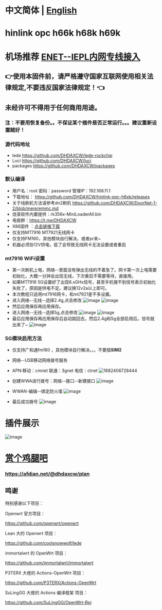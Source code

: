 # 中文简体 | [English](https://github.com/DHDAXCW/NanoPi-R5S-2021/blob/main/EngLish.md)
# hinlink opc h66k h68k h69k
# 机场推荐 [ENET--IEPL内网专线接入](https://www.easy2023.com/#/register?code=Ut7iWMrk)
## 👉使用本固件前，请严格遵守国家互联网使用相关法律规定,不要违反国家法律规定！👈
## 未经许可不得用于任何商用用途。

### 注：不要用恢复备份。。不保证某个插件是否正常运行。。。建议重新设置贼好！

### 源代码地址
- lede https://github.com/DHDAXCW/lede-rockchip
- Luci https://github.com/DHDAXCW/luci
- packages https://github.com/DHDAXCW/packages

### 默认编译

- 用户名：root 密码：password  管理IP：192.168.11.1
- 下载地址： https://github.com/DHDAXCW/hinlink-opc-h6xk/releases
- 关于线刷机方法请参考dn2刷机 https://github.com/DHDAXCW/DoorNet-1-2/blob/mere/emmc.md
- 烧录软件内置提供：rk356x-MiniLoaderAll.bin
- 电报群：https://t.me/DHDAXCW
- X86固件 ：[点击链接下载](https://github.com/DHDAXCW/OpenWRT_x86_x64/releases)
- 仅支持MT7916 MT7921无线网卡
- 仅支持FM160，其他模块自行解决。或者pr来~
- 机器必须协12V供电，低了会导致无线网卡无法设置或者重启
### mt7916 WiFi设置
- 第一次刷机上电，网络--里面没有弹出无线的不着急了。网卡第一次上电需要初始化，大概一分钟会出现无线，下次重启不需要等待，直接用。
- 如果MT7916 5G设置好了出现6.xGHx信号，甚至手机搜不到信号表示初始化失败了，原因是供电不足。建议换12v2a以上即可。
- 本次教程只适用mt7916网卡，和mt7921差不多设置。
- 进入网络--无线--选择2.4g,点击修改
![image](https://github.com/DHDAXCW/hinlink-opc-h6xk/assets/74764072/4a8e7767-9c1f-4e00-b428-bb2b51297668)
![image](https://github.com/DHDAXCW/hinlink-opc-h6xk/assets/74764072/02a3e011-d6fb-4e73-bbaa-cb443c3d025e)
- 然后应用保存再应用保存。
- 进入网络--无线--选择5g,点击修改
![image](https://github.com/DHDAXCW/hinlink-opc-h6xk/assets/74764072/879bdd0a-4077-4ba6-9ef0-afebcfcdff52)
![image](https://github.com/DHDAXCW/hinlink-opc-h6xk/assets/74764072/326d4759-1598-4e5f-a462-b3cb6514e428)
- 最后应用保存再应用保存后自动跳回去，然后2.4g和5g全部启用后，信号就出来了~
![image](https://github.com/DHDAXCW/hinlink-opc-h6xk/assets/74764072/ef716071-bf10-4243-8a7c-e903cfdd4811)
### 5G模块启用方法
- 仅支持广和通fm160 ，其他模块自行解决。。。不要插**SIM2**
- 网络--USB移动网络拨号服务
- APN:移动：cmnet  联通：3gnet 电信：ctnet
![1682406728444](https://user-images.githubusercontent.com/74764072/234201770-3a796152-5873-4152-a34b-705eeb49bfd4.jpg)

- 创建WWA进行拨号：网络--接口--新建接口
![image](https://user-images.githubusercontent.com/74764072/234204127-8c40ef24-2e15-4991-a13b-b133bb97b38c.png)

- WWAN-编辑--绑定防火墙
![image](https://user-images.githubusercontent.com/74764072/234204460-ae98b1d5-85b6-4c28-8b17-1926b5f8f6ce.png)

- 最后成功拨号
![image](https://user-images.githubusercontent.com/74764072/234204830-708bca0e-c135-4d0c-bd10-c8a1fb0ca288.png)

# 插件展示
 
 ![image](https://user-images.githubusercontent.com/74764072/183227361-e8bdb023-5514-437d-97e8-e13ca4285035.png)

# [赏个鸡腿吧](https://afdian.net/@dhdaxcw/plan)
### https://afdian.net/@dhdaxcw/plan

## 鸣谢

特别感谢以下项目：

Openwrt 官方项目：

<https://github.com/openwrt/openwrt>

Lean 大的 Openwrt 项目：

<https://github.com/coolsnowwolf/lede>

immortalwrt 的 OpenWrt 项目：

<https://github.com/immortalwrt/immortalwrt>

P3TERX 大佬的 Actions-OpenWrt 项目：

<https://github.com/P3TERX/Actions-OpenWrt>

SuLingGG 大佬的 Actions 编译框架 项目：

https://github.com/SuLingGG/OpenWrt-Rpi
